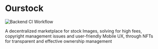 # Ourstock

![Backend CI Workflow](https://github.com/ourchive-team/ourstock/actions/workflows/backend.yml/badge.svg)

A decentralized marketplace for stock Images, solving for high fees, copyright management issues and user-friendly Mobile UX, through NFTs for transparent and effective ownership management
